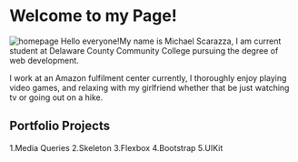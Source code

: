 # Welcome to my Page!
![homepage](https://user-images.githubusercontent.com/60680158/75119769-e60b5c80-5653-11ea-9ab5-d43e44d2669d.jpg)
Hello everyone!My name is Michael Scarazza, I am current student at Delaware County Community College pursuing the degree of web development.

I work at an Amazon fulfilment center currently, I thoroughly enjoy playing video games, and relaxing with my girlfriend whether that be just watching tv or going out on a hike.

## Portfolio Projects
1.Media Queries
2.Skeleton
3.Flexbox
4.Bootstrap
5.UIKit
